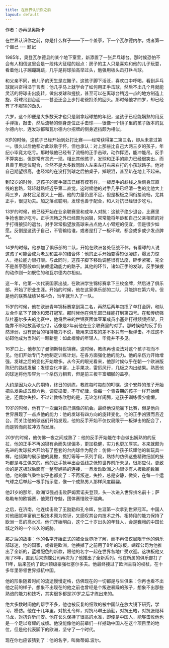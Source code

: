 ```yaml
---
title: 在世界认识你之前
layout: default
---
```

作者：@再见奥斯卡

在世界认识你之前，你是什么样子——下一个盖亭，下一个瓦尔德内尔，或者第一个自己 --- 题记

1985年，奥登瓦尔德县的某个地下室里，新添置了一张乒乓球台。那时候恐怕不会有人相信这里会是一段伟大征程的起点：房子的主人只是喜欢和他的儿子玩耍，看着他儿子蹦蹦跳跳，几乎是将球拍高举过头，勉强用板头击打乒乓球。

和父亲不同，他儿子的天生是左撇子。这孩子脚下活泛，喜欢口中呼喝，看到乒乓球就兴奋得溢于言表：他几乎马上就学会了如何用正手击球，然后不出几个月就能灵活的将球击出旋转，做出发球和搓接，甚至可以在离球台稍远一点的地方制造上旋，将球吊到台面——甚至还会上步打老爸扣杀的回头。那时候他才四岁，却已经有了不服输的劲头。

六岁，这个即便是大多数天才也只是刚拿起球拍的年纪，这孩子已经能娴熟的用反手弹拨，敲击，然后流畅的侧身走位正手击球——很像一个镜子里的孩子版本的瓦尔德内尔，连发球都和瓦尔德内尔招牌的侧身遮挡颇为相似。

8岁的时候，这孩子已经开始到处打比赛——经常获得第二第三名，却从未拿过第一。很久以后他都对此耿耿于怀，但也承认：对上那些比自己大两三岁的孩子，年纪小毕竟太吃亏。那时候他已经有了流畅的正手击球，动作挥洒，能冲能吊。反手不算突出，但是常有灵光一现。相比其他孩子，发球和正手的能力已经很突出，而且善于用走位配合，全然不是大多数同龄人左来左打右来右打的小孩球路子。他对自己期望很高，也经常的在没打到球之后拍桌子，掉眼泪，甚至趴在地上不起来。

到12岁的时候，这孩子的反手敲击已经有模有样，一板反手的斜线之后侧身压直线的套路，驾轻就熟经近乎第二直觉。这时候他的对手几乎已经清一色的比他大上两三岁，身材足足要大上一圈。他的力量仍显不足，但是板板之间衔接流畅，尤其正手，很见功夫。加之落点聪明，发球也善于配合，和人对抗已经很少吃亏。

13岁的时候，他已经开始在业余联赛里和成年人对抗：这孩子绝少退台，比赛里争抢也很少吃亏。正手流畅之外已经颇为凶狠，常常能将年龄和自己父亲相若的对手打得狼狈的退台。对手常常指望放高球来占点他人小臂短的便宜，但是很少如愿。反倒是这孩子自己，不管输给谁，或者是打了一板坏球，都会或多或少发点脾气。

14岁的时候，他参加了俱乐部的二队，开始在欧洲各处征战不休。有看球的人说这孩子可能会成为老瓦和盖亭的结合体：他的正手开始变得短促凝练，爆发力惊人，抢拉能力很打眼。与此同时，这孩子脚下移动调整很有法度，碎步紧密，完全不是盖亭那般单纯依赖运动能力的路子。其他的环节，诸如正手的发球，反手弹拨的动作则一如既往的和瓦尔德内尔相似。

这一年，他第一次代表国家出战，在欧洲学生锦标赛拿下三枚金牌，然后进了俱乐部，开始了职业生涯。开始的时候，他在这家俱乐部的二队，只能排在第六号。但是他的联赛战绩14胜4负，当年就升入了一队。

15岁的时候，他在欧洲青年锦标赛拿到第二名，再然后两年包揽了单打金牌，和队友合作拿下了团体和双打冠军。那时候他在俱乐部已经能打到第四号。在和传统强队杜塞尔多夫的比赛中，他将后来的世锦赛团体亚军成员小塞弗打得频频招架，只能靠不断地放高球应付，活像是2年前他在业余联赛里的对手。那时候他的反手仍然薄弱，没有退台的相持能力不说，能用来进攻的差不多只有一板弹击。不过这不妨碍他成为当时的一颗新星：如此根骨的年轻人，毕竟并不多见。

16岁口上，他参加了曼彻斯特世锦赛。这时候，教练再也没法对这个孩子视而不见。他们开始专门为他制定训练计划，在各方面强化他的能力。他的杀伤力开始增强，发球之后的变化开始增多。从今天的眼光看来，他那时候似乎在朝一个欧洲版陈玘的路线发展：发球变化丰富，上手果决，雷厉风行，几板之内出结果。熟悉他的球迷将他形容为一个杀伤力相若，但是前三板丰富细腻的盖亭。

大约是因为众人的期待，终日的训练，教练每时每刻的叮嘱，这个安静的孩子开始把头发染成五颜六色，调皮捣蛋，不守纪律，像每一个青春期的孩子一样开始叛逆，还偶尔失控。不过让教练欣慰的是，无论怎样闹腾，这孩子训练很少偷懒。

19岁的时候，他有了一次面对自己偶像的机会。最终他没能赢下比赛，但是他向世界展现了一点点他的能力：他的发球有四方向的旋转变化，他的正手凶狠而且近台。而关注他的球迷们开始发现，他的反手开始不仅仅局限于一板弹击的配合了，而是转而向拉冲方向发展。

20岁的时候，他仿佛一夜之间成熟了：他的反手开始能在中台做出娴熟的的反拉，他的正手不再凶狠有余而失误偏多，更加稳健，实力也更加厚实。本来就颇为先进的发球技术开始有了整套的台内球作为配合：仿佛一个孩子炫耀他的新玩具一样，他频繁的展示他的晃撇，挑打等等一系列手段，熟练的仿佛这些精微细腻的技巧都是与生俱来的。他的正手抢半出台弧线之低短世界前所未见，很那应付。更致命的是这板球后面有一整套娴熟的连接，一旦发动欧洲之内很少有人板数能数赢他。他的脾气秉性似乎也都变了：不再叛逆，失控，总是安静，微笑，在每一个运气球之后举起一根手指示意，像一个成熟男人那样风度翩翩。

他21岁的那年，欧洲12强战击败萨姆索诺夫登顶，头一次进入世界排名前十；萨格勒布的欧锦赛，他双打夺魁，团体赛惜败于瑞典。

之后，在济南，他连续击败了王励勤和孔令辉，生涯第一次拿到世界冠军。中国人对他细腻丰富前三板技术颇为惊讶，又感叹其台内技术之外，相持段的能力保持了欧洲一贯的高水准。他们开始明白，这个二十岁出头的年轻人，会是巍峨的中国长城之外的一个长久的威胁。

那之后的故事：他的名字开始正式的被全世界所了解，而不再仅仅局限于他的俱乐部球迷，他的国家，或者是欧洲。他换掉了之前用了8年的球板。蝴蝶公司为他推出了全新的，蓝橙配色的新款，跟他的名字一起在世界各地广受欢迎。这块板他又用了8年，直到后来蝴蝶公司再次为了他推出了全新系列。他在所属的俱乐部打了11年，后来签约了欧洲顶级豪强杜塞尔多夫。他最终接过了欧洲主将的权杖，在十多年里带领世界抵抗中国。

他的形象随着时间的流逝慢慢定格，仿佛现在的一切都是与生俱来：你再也看不出他之前的样子，想象不出现在的他之前也曾经是个叛逆暴躁的孩子，想象不出那些熟谙的能力和技巧，其实很多都是20岁之后才练出来的。

绝大多数时间他的帮手不多，他也被反复的细致的被中国队在放大镜下研究，学习，模仿。他在十几年里，对抗孔令辉，对抗马琳王励勤，对抗王皓，对抗张继科马龙，对抗许昕闫安。他在长久保持了很高的水准，即便是中国人，能够击败他也是一个足以夸耀的成绩。他没能像他的前辈们一样撼动中国人在这个项目里的地位，但是他代表脚下的欧洲，坚守了一个时代。

现在你也应该猜到了：他的名字，叫做蒂姆.波尔。
